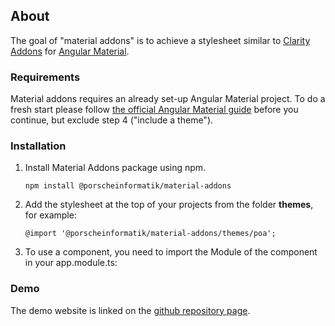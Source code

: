 ## About

The goal of "material addons" is to achieve a stylesheet similar to [Clarity Addons](https://www.npmjs.com/package/@porscheinformatik/clr-addons) for [Angular Material](https://material.angular.io/).

### Requirements

Material addons requires an already set-up Angular Material project. To do a fresh start please follow [the official Angular Material guide](https://material.angular.io/guide/getting-started) before you continue, but exclude step 4 ("include a theme").

### Installation

1.  Install Material Addons package using npm.

    ```
    npm install @porscheinformatik/material-addons
    ```

2.  Add the stylesheet at the top of your projects from the folder **themes**, for example:
    
    ```
    @import '@porscheinformatik/material-addons/themes/poa';
    ```
    
3.  To use a component, you need to import the Module of the component in your app.module.ts:
    
### Demo

The demo website is linked on the [github repository page](https://github.com/porscheinformatik/material-addons).

    

